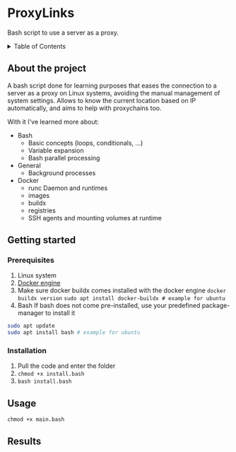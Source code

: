 # ProxyLinks
Bash script to use a server as a proxy.

<!-- TABLE OF CONTENTS -->
<details>
  <summary>Table of Contents</summary>
  <ol>
    <li>
      <a href="#about-the-project">About The Project</a>
    </li>
    <li>
      <a href="#getting-started">Getting Started</a>
      <ul>
        <li><a href="#prerequisites">Prerequisites</a></li>
      </ul>
    </li>
    <li><a href="#usage">Usage</a></li>
    <li><a href="#results">Results</a></li>
    <li><a href="#what-i-learned">Results</a></li>
  </ol>
</details>

<!-- ABOUT THE PROJECT -->
## About the project
A bash script done for learning purposes that eases the connection to a server as a proxy on Linux systems, avoiding the manual management of system settings. Allows to know the current location based on IP automatically, and aims to help with proxychains too.

With it I've learned more about:
* Bash
  * Basic concepts (loops, conditionals, ...)
  * Variable expansion
  * Bash parallel processing
* General
  * Background processes
* Docker
  * runc Daemon and runtimes
  * images
  * buildx
  * registries
  * SSH agents and mounting volumes at runtime

<!-- HOW TO START IT -->
## Getting started
### Prerequisites
1. Linux system
2. <a href="https://docs.docker.com/engine/install/">Docker engine</a>
3. Make sure docker buildx comes installed with the docker engine
`docker buildx version` 
`sudo apt install docker-buildx # example for ubuntu`
3. Bash
If bash does not come pre-installed, use your predefined package-manager to install it
```sh
sudo apt update
sudo apt install bash # example for ubuntu
```

### Installation
1. Pull the code and enter the folder
2. `chmod +x install.bash`
3. `bash install.bash`

## Usage
`chmod +x main.bash`

## Results








